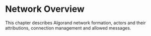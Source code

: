 # Network Overview

This chapter describes Algorand network formation, actors and their attributions,
connection management and allowed messages.